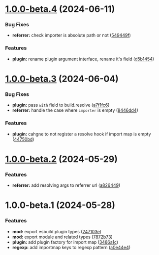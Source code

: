 # [1.0.0-beta.4](https://github.com/TomokiMiyauci/esbuild-import-map/compare/1.0.0-beta.3...1.0.0-beta.4) (2024-06-11)


### Bug Fixes

* **referrer:** check importer is absolute path or not ([549449f](https://github.com/TomokiMiyauci/esbuild-import-map/commit/549449f6fe5e7d97fe2b7cc9c25f365af1e0e703))


### Features

* **plugin:** rename plugin argument interface, rename it's field ([d5b1454](https://github.com/TomokiMiyauci/esbuild-import-map/commit/d5b145442a207e22351929f296a5faaaf082e572))

# [1.0.0-beta.3](https://github.com/TomokiMiyauci/esbuild-import-map/compare/1.0.0-beta.2...1.0.0-beta.3) (2024-06-04)


### Bug Fixes

* **plugin:** pass `with` field to build.resolve ([a7f1fc6](https://github.com/TomokiMiyauci/esbuild-import-map/commit/a7f1fc6e1d0536f2b5ba5d309c9fb8aa4c895047))
* **referrer:** handle the case where `importer` is empty ([8446dd4](https://github.com/TomokiMiyauci/esbuild-import-map/commit/8446dd4f3d56643677ef6122deb676ab944d6141))


### Features

* **plugin:** cahgne to not register a resolve hook if import map is empty ([44750bd](https://github.com/TomokiMiyauci/esbuild-import-map/commit/44750bd3c370bc3125a055183756ec027f55fed2))

# [1.0.0-beta.2](https://github.com/TomokiMiyauci/esbuild-import-map/compare/1.0.0-beta.1...1.0.0-beta.2) (2024-05-29)


### Features

* **referrer:** add resolving args to referrer url ([a826449](https://github.com/TomokiMiyauci/esbuild-import-map/commit/a8264492ce6c144aa9b5da571034c7b31db38e28))

# 1.0.0-beta.1 (2024-05-28)


### Features

* **mod:** export esbuild plugin types ([247103e](https://github.com/TomokiMiyauci/esbuild-import-map/commit/247103e9c269da8e6245256eb5375fce9d8abb31))
* **mod:** export module and related types ([7872b73](https://github.com/TomokiMiyauci/esbuild-import-map/commit/7872b730c17039fdf00f667a346fbd239481ec14))
* **plugin:** add plugin factory for import map ([3486a1c](https://github.com/TomokiMiyauci/esbuild-import-map/commit/3486a1c1c258a0a127a626c43272337c7bac4c2a))
* **regexp:** add importmap keys to regexp pattern ([a0e44e4](https://github.com/TomokiMiyauci/esbuild-import-map/commit/a0e44e467fc88358b45d070bbfd535e5d844e589))
